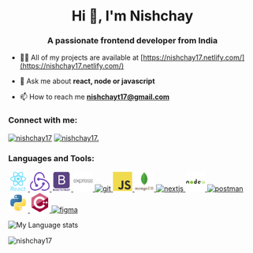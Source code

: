 <h1 align="center">Hi 👋, I'm Nishchay</h1>  
<h3 align="center">A passionate frontend developer from India</h3>  
  
- 👨‍💻 All of my projects are available at [https://nishchay17.netlify.com/](https://nishchay17.netlify.com/)  
  
- 💬 Ask me about **react, node or javascript**  
  
- 📫 How to reach me **nishchayt17@gmail.com**  
  
<h3 align="left">Connect with me:</h3>  
<p align="left">  
<a href="https://instagram.com/nishchay17" target="blank"><img align="center" src="https://raw.githubusercontent.com/rahuldkjain/github-profile-readme-generator/master/src/images/icons/Social/instagram.svg" alt="nishchay17" height="30" width="40" /></a>  
<a href="https://codeforces.com/profile/nishchay17." target="blank"><img align="center" src="https://cdn.jsdelivr.net/npm/simple-icons@3.0.1/icons/codeforces.svg" alt="nishchay17." height="30" width="40" /></a>  
</p>  
  
<h3 align="left">Languages and Tools:</h3>  
<p align="left"> 
<a href="https://reactjs.org/" target="_blank"> <img src="https://raw.githubusercontent.com/devicons/devicon/master/icons/react/react-original-wordmark.svg" alt="react" width="40" height="40"/> </a> 
 <a href="https://redux.js.org" target="_blank"> <img src="https://raw.githubusercontent.com/devicons/devicon/master/icons/redux/redux-original.svg" alt="redux" width="40" height="40"/> </a> 
<a href="https://getbootstrap.com" target="_blank"> <img src="https://raw.githubusercontent.com/devicons/devicon/master/icons/bootstrap/bootstrap-plain-wordmark.svg" alt="bootstrap" width="40" height="40"/> </a> <a href="https://expressjs.com" target="_blank"> <img src="https://raw.githubusercontent.com/devicons/devicon/master/icons/express/express-original-wordmark.svg" alt="express" width="40" height="40"/> </a>  <a href="https://git-scm.com/" target="_blank"> <img src="https://www.vectorlogo.zone/logos/git-scm/git-scm-icon.svg" alt="git" width="40" height="40"/> </a> <a href="https://developer.mozilla.org/en-US/docs/Web/JavaScript" target="_blank"> <img src="https://raw.githubusercontent.com/devicons/devicon/master/icons/javascript/javascript-original.svg" alt="javascript" width="40" height="40"/> </a> <a href="https://www.mongodb.com/" target="_blank"> <img src="https://raw.githubusercontent.com/devicons/devicon/master/icons/mongodb/mongodb-original-wordmark.svg" alt="mongodb" width="40" height="40"/> </a> <a href="https://nextjs.org/" target="_blank"> <img src="https://cdn.worldvectorlogo.com/logos/nextjs-3.svg" alt="nextjs" width="40" height="40"/> </a> <a href="https://nodejs.org" target="_blank"> <img src="https://raw.githubusercontent.com/devicons/devicon/master/icons/nodejs/nodejs-original-wordmark.svg" alt="nodejs" width="40" height="40"/> </a> <a href="https://postman.com" target="_blank"> <img src="https://www.vectorlogo.zone/logos/getpostman/getpostman-icon.svg" alt="postman" width="40" height="40"/> </a> <a href="https://www.python.org" target="_blank"> <img src="https://raw.githubusercontent.com/devicons/devicon/master/icons/python/python-original.svg" alt="python" width="40" height="40"/> </a>
<a href="https://www.w3schools.com/cpp/" target="_blank"> <img src="https://raw.githubusercontent.com/devicons/devicon/master/icons/cplusplus/cplusplus-original.svg" alt="cplusplus" width="40" height="40"/> </a> 
<a href="https://www.figma.com/" target="_blank"> <img src="https://www.vectorlogo.zone/logos/figma/figma-icon.svg" alt="figma" width="40" height="40"/> </a>
</p>  

![My Language stats](https://github-readme-stats-eight-theta.vercel.app/api/top-langs/?username=nishchay17&layout=compact&langs_count=8&hide_border=true)
<p><img align="center" src="https://github-readme-streak-stats.herokuapp.com/?user=nishchay17&" alt="nishchay17" /></p>

